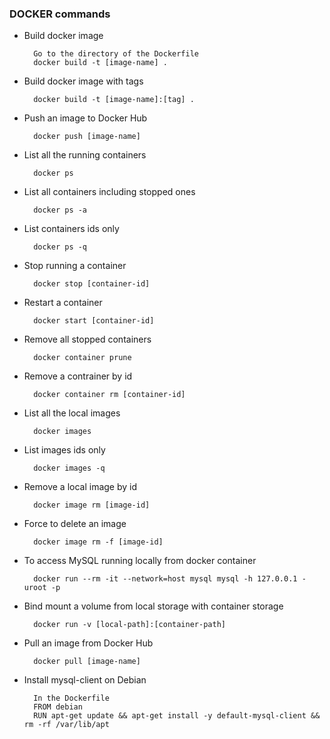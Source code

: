 ### DOCKER commands

* Build docker image

        Go to the directory of the Dockerfile
        docker build -t [image-name] .

* Build docker image with tags

        docker build -t [image-name]:[tag] .

* Push an image to Docker Hub

        docker push [image-name]

* List all the running containers

        docker ps

* List all containers including stopped ones

        docker ps -a

* List containers ids only

        docker ps -q

* Stop running a container

        docker stop [container-id]

* Restart a container

        docker start [container-id]

* Remove all stopped containers

        docker container prune

* Remove a contrainer by id

        docker container rm [container-id]

* List all the local images

        docker images

* List images ids only

        docker images -q

* Remove a local image by id

        docker image rm [image-id]

* Force to delete an image

        docker image rm -f [image-id]

* To access MySQL running locally from docker container

        docker run --rm -it --network=host mysql mysql -h 127.0.0.1 -uroot -p

* Bind mount a volume from local storage with container storage

        docker run -v [local-path]:[container-path]

* Pull an image from Docker Hub

        docker pull [image-name]

* Install mysql-client on Debian

        In the Dockerfile
        FROM debian
        RUN apt-get update && apt-get install -y default-mysql-client && rm -rf /var/lib/apt